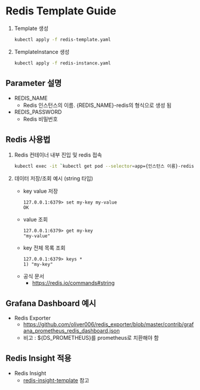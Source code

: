 # Redis Template Guide

1. Template 생성
    ```bash
    kubectl apply -f redis-template.yaml
    ```

2. TemplateInstance 생성
    ```bash
    kubectl apply -f redis-instance.yaml
    ```

## Parameter 설명
- REDIS_NAME
  - Redis 인스턴스의 이름. {REDIS_NAME}-redis의 형식으로 생성 됨
- REDIS_PASSWORD
  - Redis 비밀번호

## Redis 사용법

1. Redis 컨테이너 내부 진입 및 redis 접속
    ```bash
    kubectl exec -it `kubectl get pod --selector=app={인스턴스 이름}-redis -n {네임스페이스} -o jsonpath='{$.items[0].metadata.name}'` -n {네임스페이스} -- redis-cli -a "{패스워드}"
    ```

2. 데이터 저장/조회 예시 (string 타입)
    * key value 저장
        ```
        127.0.0.1:6379> set my-key my-value
        OK
        ```
    * value 조회
        ```
        127.0.0.1:6379> get my-key
        "my-value"
        ```
    * key 전체 목록 조회
        ```
        127.0.0.1:6379> keys *
        1) "my-key"
        ```
    * 공식 문서  
      - https://redis.io/commands#string

## Grafana Dashboard 예시
- Redis Exporter
  - https://github.com/oliver006/redis_exporter/blob/master/contrib/grafana_prometheus_redis_dashboard.json
  * 비고 : ${DS_PROMETHEUS}를 prometheus로 치환해야 함

## Redis Insight 적용
- Redis Insight
  - [redis-insight-template](../redis-insight/) 참고
